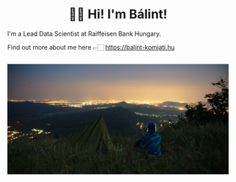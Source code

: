 <h1 align="center">🖖🏻 Hi! I'm Bálint!</h1>


I'm a Lead Data Scientist at Raiffeisen Bank Hungary.  

Find out more about me here 👉🏻 https://balint-komjati.hu

## [![header image](https://github.com/BalintKomjati/BalintKomjati/blob/main/DSC04720c.jpg)](https://balint-komjati.hu)



<!--
**BalintKomjati/BalintKomjati** is a ✨ _special_ ✨ repository because its `README.md` (this file) appears on your GitHub profile.

Here are some ideas to get you started:




- 🔭 I’m currently working on ...
- 🌱 I’m currently learning ...
- 👯 I’m looking to collaborate on ...
- 🤔 I’m looking for help with ...
- 💬 Ask me about ...
- 📫 How to reach me: ...
- 😄 Pronouns: ...
- ⚡ Fun fact: ...
-->
